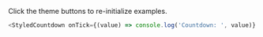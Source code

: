 Click the theme buttons to re-initialize examples.

```js
<StyledCountdown onTick={(value) => console.log('Countdown: ', value)} />
```
